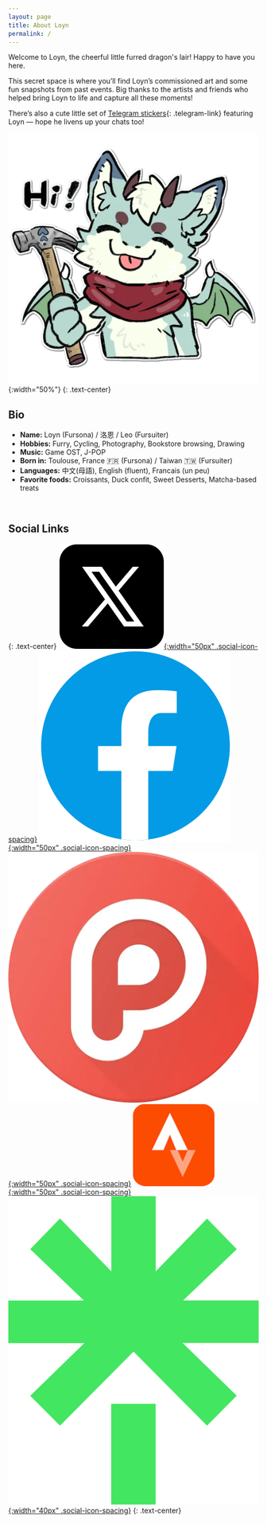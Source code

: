 ```yaml
---
layout: page
title: About Loyn
permalink: /
---
```

Welcome to Loyn, the cheerful little furred dragon's lair! Happy to have you here.

This secret space is where you’ll find Loyn’s commissioned art and some fun snapshots from past events. Big thanks to the artists and friends who helped bring Loyn to life and capture all these moments!

There’s also a cute little set of [Telegram stickers](https://t.me/addstickers/loynn){: .telegram-link} featuring Loyn — hope he livens up your chats too!


![2705132-11.output](/assets/images/index_hammer.webp){:width="50%"}
{: .text-center}

## Bio
* **Name:** Loyn (Fursona) / 洛恩 / Leo (Fursuiter)
* **Hobbies:** Furry, Cycling, Photography, Bookstore browsing, Drawing
* **Music:** Game OST, J-POP
* **Born in:** Toulouse, France 🇫🇷 (Fursona) / Taiwan 🇹🇼 (Fursuiter)
* **Languages:** 中文(母語), English (fluent), Francais (un peu)
* **Favorite foods:** Croissants, Duck confit, Sweet Desserts, Matcha-based treats

&nbsp;

## Social Links
{: .text-center}
[![X](/assets/images/social/x.png){:width="50px" .social-icon-spacing}](https://x.com/loynuwu)
[![Facebook](/assets/images/social/fb.png){:width="50px" .social-icon-spacing}](https://www.facebook.com/your_facebook_page)
[![Plurk](/assets/images/social/plurk.webp){:width="50px" .social-icon-spacing}](https://www.plurk.com/Leo_os)
[![Strava](/assets/images/social/strava.png){:width="50px" .social-icon-spacing}](https://www.strava.com/athletes/leokan)
[![Linktree](/assets/images/social/linktree.svg){:width="40px" .social-icon-spacing}](https://linktr.ee/loyn)
{: .text-center}

<!--
## 歡迎來到 Loyn 的世界！

這裡是 Loyn 的小窩，你可以在這裡認識我、看看我畫的作品和毛裝！-->
